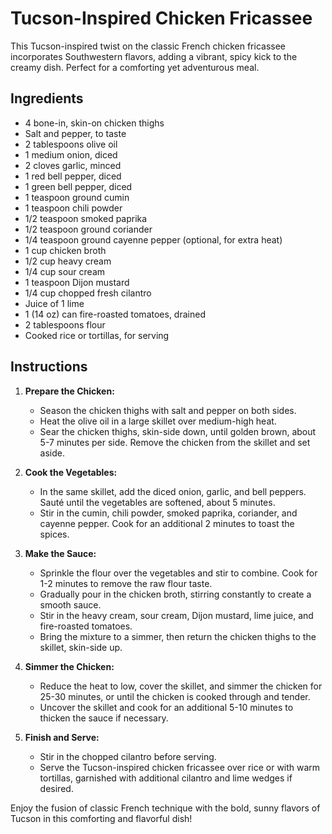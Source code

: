 # Tucson-Inspired Chicken Fricassee

This Tucson-inspired twist on the classic French chicken fricassee incorporates Southwestern flavors, adding a vibrant, spicy kick to the creamy dish. Perfect for a comforting yet adventurous meal.

## Ingredients

- 4 bone-in, skin-on chicken thighs
- Salt and pepper, to taste
- 2 tablespoons olive oil
- 1 medium onion, diced
- 2 cloves garlic, minced
- 1 red bell pepper, diced
- 1 green bell pepper, diced
- 1 teaspoon ground cumin
- 1 teaspoon chili powder
- 1/2 teaspoon smoked paprika
- 1/2 teaspoon ground coriander
- 1/4 teaspoon ground cayenne pepper (optional, for extra heat)
- 1 cup chicken broth
- 1/2 cup heavy cream
- 1/4 cup sour cream
- 1 teaspoon Dijon mustard
- 1/4 cup chopped fresh cilantro
- Juice of 1 lime
- 1 (14 oz) can fire-roasted tomatoes, drained
- 2 tablespoons flour
- Cooked rice or tortillas, for serving

## Instructions

1. **Prepare the Chicken:**
   - Season the chicken thighs with salt and pepper on both sides.
   - Heat the olive oil in a large skillet over medium-high heat.
   - Sear the chicken thighs, skin-side down, until golden brown, about 5-7 minutes per side. Remove the chicken from the skillet and set aside.

2. **Cook the Vegetables:**
   - In the same skillet, add the diced onion, garlic, and bell peppers. Sauté until the vegetables are softened, about 5 minutes.
   - Stir in the cumin, chili powder, smoked paprika, coriander, and cayenne pepper. Cook for an additional 2 minutes to toast the spices.

3. **Make the Sauce:**
   - Sprinkle the flour over the vegetables and stir to combine. Cook for 1-2 minutes to remove the raw flour taste.
   - Gradually pour in the chicken broth, stirring constantly to create a smooth sauce.
   - Stir in the heavy cream, sour cream, Dijon mustard, lime juice, and fire-roasted tomatoes.
   - Bring the mixture to a simmer, then return the chicken thighs to the skillet, skin-side up.

4. **Simmer the Chicken:**
   - Reduce the heat to low, cover the skillet, and simmer the chicken for 25-30 minutes, or until the chicken is cooked through and tender.
   - Uncover the skillet and cook for an additional 5-10 minutes to thicken the sauce if necessary.

5. **Finish and Serve:**
   - Stir in the chopped cilantro before serving.
   - Serve the Tucson-inspired chicken fricassee over rice or with warm tortillas, garnished with additional cilantro and lime wedges if desired.

Enjoy the fusion of classic French technique with the bold, sunny flavors of Tucson in this comforting and flavorful dish!
